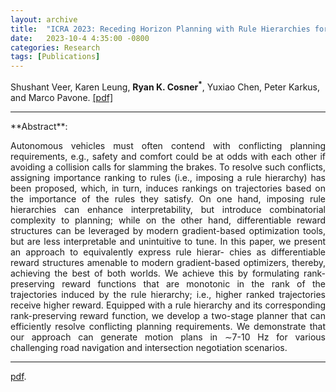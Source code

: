 ```yaml
---
layout: archive
title:  "ICRA 2023: Receding Horizon Planning with Rule Hierarchies for Autonomous Vehicles"
date:   2023-10-4 4:35:00 -0800
categories: Research
tags: [Publications]
---
```

Shushant Veer, Karen Leung, **Ryan K. Cosner<sup>&#42;</sup>**, Yuxiao Chen, Peter Karkus, and Marco Pavone. [[pdf]](https://arxiv.org/pdf/2212.03323.pdf)


<hr>
**Abstract**:
<p align="justify">
Autonomous vehicles must often contend with conflicting planning requirements, e.g., safety and comfort could be at odds with each other if avoiding a collision calls for slamming the brakes. To resolve such conflicts, assigning importance ranking to rules (i.e., imposing a rule hierarchy) has been proposed, which, in turn, induces rankings on trajectories based on the importance of the rules they satisfy. On one hand, imposing rule hierarchies can enhance interpretability, but introduce combinatorial complexity to planning; while on the other hand, differentiable reward structures can be leveraged by modern gradient-based optimization tools, but are less interpretable and unintuitive to tune. In this paper, we present an approach to equivalently express rule hierar- chies as differentiable reward structures amenable to modern gradient-based optimizers, thereby, achieving the best of both worlds. We achieve this by formulating rank-preserving reward functions that are monotonic in the rank of the trajectories induced by the rule hierarchy; i.e., higher ranked trajectories receive higher reward. Equipped with a rule hierarchy and its corresponding rank-preserving reward function, we develop a two-stage planner that can efficiently resolve conflicting planning requirements. We demonstrate that our approach can generate motion plans in ∼7-10 Hz for various challenging road navigation and intersection negotiation scenarios.
</p>
<hr> 

[pdf](https://arxiv.org/pdf/2212.03323.pdf). 